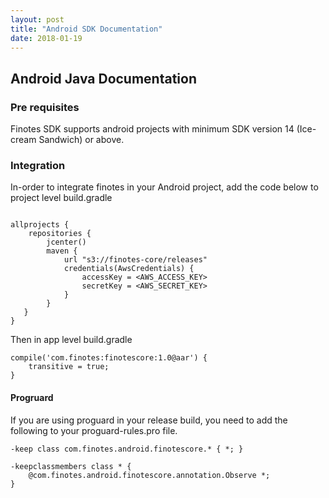 ```yaml
---
layout: post
title: "Android SDK Documentation"
date: 2018-01-19
---
```


## Android Java Documentation

### Pre requisites

Finotes SDK supports android projects with minimum SDK version 14 (Ice-cream Sandwich) or
above.

### Integration

In-order to integrate finotes in your Android project, add the code below to project level build.gradle

```Gradle

allprojects {
    repositories {
        jcenter()
        maven {
            url "s3://finotes-core/releases"
            credentials(AwsCredentials) {
                accessKey = <AWS_ACCESS_KEY>
                secretKey = <AWS_SECRET_KEY>
            }
        }
   }
}
```

Then in app level build.gradle

```Gradle
compile('com.finotes:finotescore:1.0@aar') {
    transitive = true;
}
```
#### Progruard
If you are using proguard in your release build, you need to add the following to your proguard-rules.pro file.

```
-keep class com.finotes.android.finotescore.* { *; }

-keepclassmembers class * {
    @com.finotes.android.finotescore.annotation.Observe *;
}
```


